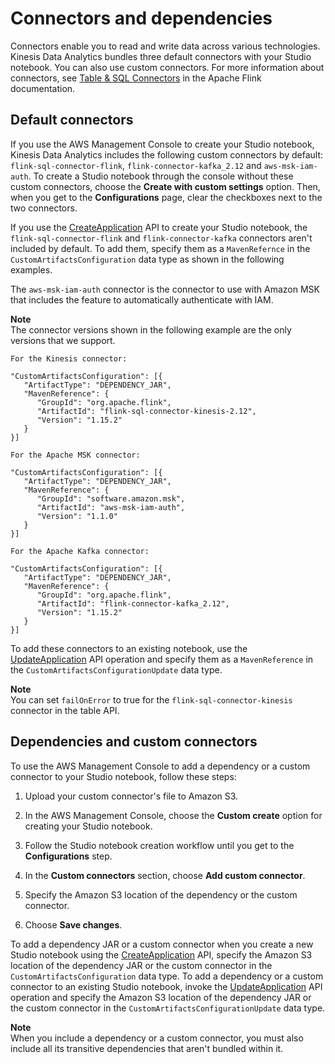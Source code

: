 # Connectors and dependencies<a name="how-zeppelin-connectors"></a>

Connectors enable you to read and write data across various technologies\. Kinesis Data Analytics bundles three default connectors with your Studio notebook\. You can also use custom connectors\. For more information about connectors, see [Table & SQL Connectors](https://ci.apache.org/projects/flink/flink-docs-release-1.13/docs/connectors/table/overview/) in the Apache Flink documentation\.

## Default connectors<a name="zeppelin-default-connectors"></a>

If you use the AWS Management Console to create your Studio notebook, Kinesis Data Analytics includes the following custom connectors by default: `flink-sql-connector-flink`, `flink-connector-kafka_2.12` and `aws-msk-iam-auth`\. To create a Studio notebook through the console without these custom connectors, choose the **Create with custom settings** option\. Then, when you get to the **Configurations** page, clear the checkboxes next to the two connectors\.

If you use the [CreateApplication](https://docs.aws.amazon.com/kinesisanalytics/latest/apiv2/API_CreateApplication.html) API to create your Studio notebook, the `flink-sql-connector-flink` and `flink-connector-kafka` connectors aren't included by default\. To add them, specify them as a `MavenRefernce` in the `CustomArtifactsConfiguration` data type as shown in the following examples\.

The `aws-msk-iam-auth` connector is the connector to use with Amazon MSK that includes the feature to automatically authenticate with IAM\. 

**Note**  
The connector versions shown in the following example are the only versions that we support\.

```
For the Kinesis connector:

"CustomArtifactsConfiguration": [{
   "ArtifactType": "DEPENDENCY_JAR",            
   "MavenReference": { 
      "GroupId": "org.apache.flink",
      "ArtifactId": "flink-sql-connector-kinesis-2.12",
      "Version": "1.15.2"
   }      
}]

For the Apache MSK connector:

"CustomArtifactsConfiguration": [{
   "ArtifactType": "DEPENDENCY_JAR",            
   "MavenReference": { 
      "GroupId": "software.amazon.msk",
      "ArtifactId": "aws-msk-iam-auth",
      "Version": "1.1.0"
   }      
}]
            
For the Apache Kafka connector:  

"CustomArtifactsConfiguration": [{
   "ArtifactType": "DEPENDENCY_JAR",            
   "MavenReference": { 
      "GroupId": "org.apache.flink",
      "ArtifactId": "flink-connector-kafka_2.12",
      "Version": "1.15.2"
   }      
}]
```

To add these connectors to an existing notebook, use the [UpdateApplication](https://docs.aws.amazon.com/kinesisanalytics/latest/apiv2/API_UpdateApplication.html) API operation and specify them as a `MavenReference` in the `CustomArtifactsConfigurationUpdate` data type\.

**Note**  
You can set `failOnError` to true for the `flink-sql-connector-kinesis` connector in the table API\.

## Dependencies and custom connectors<a name="zeppelin-custom-connectors"></a>

To use the AWS Management Console to add a dependency or a custom connector to your Studio notebook, follow these steps:

1. Upload your custom connector's file to Amazon S3\.

1. In the AWS Management Console, choose the **Custom create** option for creating your Studio notebook\.

1. Follow the Studio notebook creation workflow until you get to the **Configurations** step\.

1. In the **Custom connectors** section, choose **Add custom connector**\.

1. Specify the Amazon S3 location of the dependency or the custom connector\.

1. Choose **Save changes**\.

To add a dependency JAR or a custom connector when you create a new Studio notebook using the [CreateApplication](https://docs.aws.amazon.com/kinesisanalytics/latest/apiv2/API_CreateApplication.html) API, specify the Amazon S3 location of the dependency JAR or the custom connector in the `CustomArtifactsConfiguration` data type\. To add a dependency or a custom connector to an existing Studio notebook, invoke the [UpdateApplication](https://docs.aws.amazon.com/kinesisanalytics/latest/apiv2/API_UpdateApplication.html) API operation and specify the Amazon S3 location of the dependency JAR or the custom connector in the `CustomArtifactsConfigurationUpdate` data type\.

**Note**  
When you include a dependency or a custom connector, you must also include all its transitive dependencies that aren't bundled within it\.